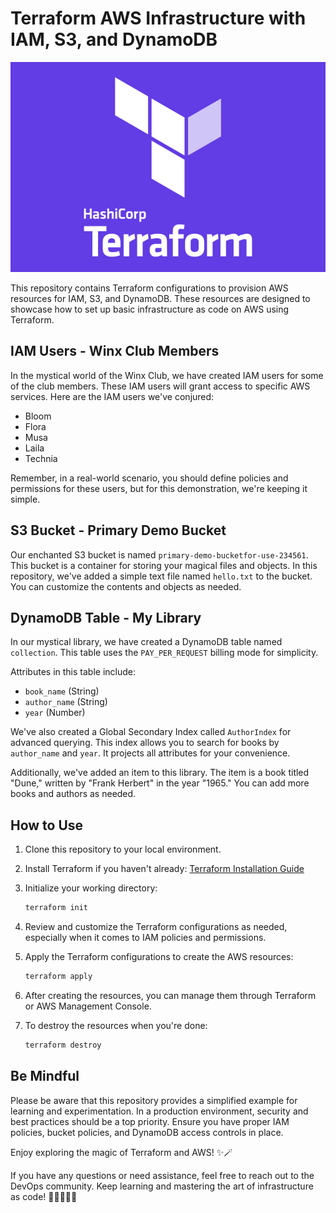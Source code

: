 # Terraform AWS Infrastructure with IAM, S3, and DynamoDB

![Terraform](terraform-image.jpg)

This repository contains Terraform configurations to provision AWS resources for IAM, S3, and DynamoDB. These resources are designed to showcase how to set up basic infrastructure as code on AWS using Terraform.

## IAM Users - Winx Club Members

In the mystical world of the Winx Club, we have created IAM users for some of the club members. These IAM users will grant access to specific AWS services. Here are the IAM users we've conjured:

- Bloom
- Flora
- Musa
- Laila
- Technia

Remember, in a real-world scenario, you should define policies and permissions for these users, but for this demonstration, we're keeping it simple.

## S3 Bucket - Primary Demo Bucket

Our enchanted S3 bucket is named `primary-demo-bucketfor-use-234561`. This bucket is a container for storing your magical files and objects. In this repository, we've added a simple text file named `hello.txt` to the bucket. You can customize the contents and objects as needed.

## DynamoDB Table - My Library

In our mystical library, we have created a DynamoDB table named `collection`. This table uses the `PAY_PER_REQUEST` billing mode for simplicity.

Attributes in this table include:

- `book_name` (String)
- `author_name` (String)
- `year` (Number)

We've also created a Global Secondary Index called `AuthorIndex` for advanced querying. This index allows you to search for books by `author_name` and `year`. It projects all attributes for your convenience.

Additionally, we've added an item to this library. The item is a book titled "Dune," written by "Frank Herbert" in the year "1965." You can add more books and authors as needed.

## How to Use

1. Clone this repository to your local environment.

2. Install Terraform if you haven't already: [Terraform Installation Guide](https://learn.hashicorp.com/tutorials/terraform/install-cli)

3. Initialize your working directory:
   ```bash
   terraform init
   ```

4. Review and customize the Terraform configurations as needed, especially when it comes to IAM policies and permissions.

5. Apply the Terraform configurations to create the AWS resources:
   ```bash
   terraform apply
   ```

6. After creating the resources, you can manage them through Terraform or AWS Management Console.

7. To destroy the resources when you're done:
   ```bash
   terraform destroy
   ```

## Be Mindful

Please be aware that this repository provides a simplified example for learning and experimentation. In a production environment, security and best practices should be a top priority. Ensure you have proper IAM policies, bucket policies, and DynamoDB access controls in place.

Enjoy exploring the magic of Terraform and AWS! ✨🪄

If you have any questions or need assistance, feel free to reach out to the DevOps community. Keep learning and mastering the art of infrastructure as code! 🚀👩‍💻👨‍💻
